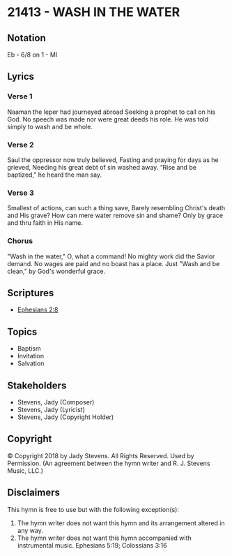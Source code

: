 # 21413 - WASH IN THE WATER

## Notation

Eb - 6/8 on 1 - MI

## Lyrics

### Verse 1

Naaman the leper had journeyed abroad Seeking a prophet to call on his God. No speech was made nor were great deeds his role. He was told simply to wash and be whole.

### Verse 2

Saul the oppressor now truly believed, Fasting and praying for days as he grieved, Needing his great debt of sin washed away. “Rise and be baptized,” he heard the man say.

### Verse 3

Smallest of actions, can such a thing save, Barely resembling Christ's death and His grave? How can mere water remove sin and shame? Only by grace and thru faith in His name.

### Chorus

 "Wash in the water," O, what a command! No mighty work did the Savior demand. No wages are paid and no boast has a place. Just  "Wash and be clean," by God's wonderful grace.


## Scriptures

- [Ephesians 2:8](https://www.biblegateway.com/passage/?search=Ephesians%202%3A8)

## Topics

- Baptism
- Invitation
- Salvation

## Stakeholders

- Stevens, Jady (Composer)
- Stevens, Jady (Lyricist)
- Stevens, Jady (Copyright Holder)

## Copyright

© Copyright 2018 by Jady Stevens. All Rights Reserved. Used by Permission.
(An agreement between the hymn writer and R. J. Stevens Music, LLC.)

## Disclaimers

This hymn is free to use but with the following exception(s):
1. The hymn writer does not want this hymn and its arrangement altered in any way.
2. The hymn writer does not want this hymn accompanied with instrumental music.
Ephesians 5:19; Colossians 3:16


